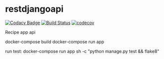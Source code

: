 # restdjangoapi

[![Codacy Badge](https://api.codacy.com/project/badge/Grade/e9125d9e619a48f08c94971c83ad9541)](https://app.codacy.com/app/luisandia/django-rest-example?utm_source=github.com&utm_medium=referral&utm_content=luisandia/django-rest-example&utm_campaign=Badge_Grade_Dashboard)
[![Build Status](https://travis-ci.com/luisandia/restdjangoapi.svg?branch=master)](https://travis-ci.com/luisandia/restdjangoapi)
[![codecov](https://codecov.io/gh/luisandia/django-rest-example/branch/master/graph/badge.svg)](https://codecov.io/gh/luisandia/django-rest-example)

Recipe app api

docker-compose build
docker-compose run app

run test:
docker-compose run app sh -c "python manage.py test && flake8"
